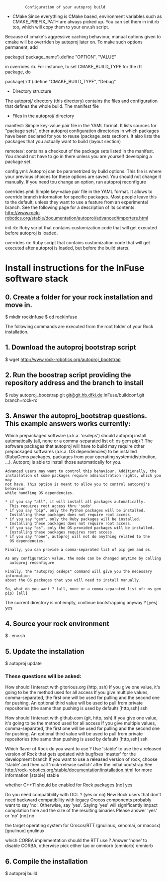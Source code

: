 




             Configuration of your autoproj build

- CMake
Since everything is CMake based, environment variables such as
CMAKE_PREFIX_PATH are always picked up. You can set them
in init.rb too, which will copy them to your env.sh script.

Because of cmake's aggressive caching behaviour, manual options
given to cmake will be overriden by autoproj later on. To make
such options permanent, add

  package('package_name').define "OPTION", "VALUE"

in overrides.rb. For instance, to set CMAKE_BUILD_TYPE for the rtt
package, do

  package('rtt').define "CMAKE_BUILD_TYPE", "Debug"

- Directory structure

The autoproj/ directory (this directory) contains the files and configuration
that defines the whole build. The manifest file

- Files in the autoproj/ directory

manifest:
  Simple key-value pair file in the YAML format. It lists sources for "package
  sets", other autoproj configuration directories in which packages have been
  declared for you to reuse (package_sets section). It also lists the packages
  that you actually want to build (layout section)

remotes/:
  contains a checkout of the package sets listed in the manifest. You should not
  have to go in there unless you are yourself developing a package set.

config.yml:
  Autoproj can be parametrized by build options. This file is where your
  previous choices for these options are saved. You should not change it manually.
  If you need tou change an option, run
    autoproj reconfigure

overrides.yml:
  Simple key-value pair file in the YAML format.  It allows to override branch
  information for specific packages.  Most people leave this to the default,
  unless they want to use a feature from an experimental branch. See the following
  page for a description of its contents.
    http://www.rock-robotics.org/stable/documentation/autoproj/advanced/importers.html

init.rb:
  Ruby script that contains customization code that will get executed before
  autoproj is loaded.

overrides.rb: 
  Ruby script that contains customization code that will get executed after
  autoproj is loaded, but before the build starts.


# Install instructions for the InFuse software stack

## 0. Create a folder for your rock installation and move in. 

$ mkdir rockInfuse
$ cd rockInfuse

The following commands are executed from the root folder of your Rock installation. 

## 1. Download the autoproj bootstrap script 

$ wget http://www.rock-robotics.org/autoproj_bootstrap

## 2. Run the boostrap script providing the repository address and the branch to install

$ ruby autoproj_bootstrap git git@git.hb.dfki.de:InFuse/buildconf.git branch=rock-rc

## 3. Answer the autoproj_bootstrap questions. This example answers works currently:

Which prepackaged software (a.k.a. 'osdeps') should autoproj install automatically (all, none or a comma-separated list of: os gem pip) ?
    The software packages that autoproj will have to build may require other
    prepackaged softwares (a.k.a. OS dependencies) to be installed (RubyGems
    packages, packages from your operating system/distribution, ...). Autoproj
    is able to install those automatically for you.
    
    Advanced users may want to control this behaviour. Additionally, the
    installation of some packages require administration rights, which you may
    not have. This option is meant to allow you to control autoproj's behaviour
    while handling OS dependencies.
    
    * if you say "all", it will install all packages automatically.
      This requires root access thru 'sudo'
    * if you say "pip", only the Python packages will be installed.
      Installing these packages does not require root access.
    * if you say "gem", only the Ruby packages will be installed.
      Installing these packages does not require root access.
    * if you say "os", only the OS-provided packages will be installed.
      Installing these packages requires root access.
    * if you say "none", autoproj will not do anything related to the
      OS dependencies.
    
    Finally, you can provide a comma-separated list of pip gem and os.
    
    As any configuration value, the mode can be changed anytime by calling
      autoproj reconfigure
    
    Finally, the "autoproj osdeps" command will give you the necessary information
    about the OS packages that you will need to install manually.
    
    So, what do you want ? (all, none or a comma-separated list of: os gem pip) [all] 

The current directory is not empty, continue bootstrapping anyway ? [yes] yes


## 4. Source your rock environment

$ . env.sh

## 5. Update the installation

$ autoproj update

### These questions will be asked:

How should I interact with gitorious.org (http, ssh)
    If you give one value, it's going to be the method used for all access
    If you give multiple values, comma-separated, the first one will be
    used for pulling and the second one for pushing. An optional third value
    will be used to pull from private repositories (the same than pushing is
    used by default) [http,ssh] ssh

 How should I interact with github.com (git, http, ssh)
    If you give one value, it's going to be the method used for all access
    If you give multiple values, comma-separated, the first one will be
    used for pulling and the second one for pushing. An optional third value
    will be used to pull from private repositories (the same than pushing is
    used by default) [http,ssh] ssh

Which flavor of Rock do you want to use ?
    Use 'stable' to use the a released version of Rock that gets updated with bugfixes
    'master' for the development branch
    If you want to use a released version of rock, choose 'stable' and then call 'rock-release switch' after the initial bootstrap
    See http://rock-robotics.org/stable/documentation/installation.html for more information [stable] stable

whether C++11 should be enabled for Rock packages [no] yes

Do you need compatibility with OCL ? (yes or no)
    New Rock users that don't need backward compatibility with legacy Orocos components
    probably want to say 'no'. Otherwise, say 'yes'.
    Saying 'yes' will significantly impact compilation time and the size of the resulting binaries
    Please answer 'yes' or 'no' [no] no

  the target operating system for Orocos/RTT (gnulinux, xenomai, or macosx) [gnulinux] gnulinux

  which CORBA implementation should the RTT use ?
    Answer 'none' to disable CORBA, otherwise pick either tao or omniorb [omniorb] omniorb

## 6. Compile the installation

$ autoproj build


